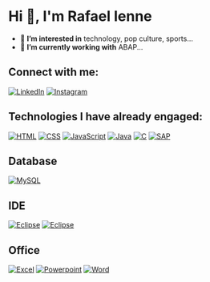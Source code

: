 
# Hi 👋, I'm Rafael Ienne

- 👀 **I’m interested in** technology, pop culture, sports...
- 🌱 **I’m currently working with** ABAP...

## Connect with me:

[![LinkedIn](https://img.shields.io/badge/LinkedIn-0077B5?style=for-the-badge&logo=linkedin&logoColor=white)](https://www.linkedin.com/in/rafael-ienne-44b069201/)
[![Instagram](https://img.shields.io/badge/Instagram-E4405F?style=for-the-badge&logo=instagram&logoColor=white)](https://www.instagram.com/rafaelienne_/)


## Technologies I have already engaged:

[![HTML](https://img.shields.io/badge/HTML5-E34F26?style=for-the-badge&logo=html5&logoColor=white)](https://developer.mozilla.org/en-US/docs/Web/HTML)
[![CSS](https://img.shields.io/badge/CSS-239120?&style=for-the-badge&logo=css3&logoColor=white)](https://developer.mozilla.org/pt-BR/docs/Web/CSS)
[![JavaScript](https://img.shields.io/badge/JavaScript-F7DF1E?style=for-the-badge&logo=javascript&logoColor=black)](https://developer.mozilla.org/en-US/docs/Web/javascript)
[![Java](https://img.shields.io/badge/Java-ED8B00?style=for-the-badge&logo=openjdk&logoColor=white)](https://www.oracle.com/br/java/)
[![C](https://img.shields.io/badge/C-00599C?style=for-the-badge&logo=c&logoColor=white)](https://www.w3schools.com/c/index.php)
[![SAP](https://img.shields.io/badge/SAP-0FAAFF?style=for-the-badge&logo=sap&logoColor=white)](https://www.sap.com/brazil/index.html)


## Database
[![MySQL](https://img.shields.io/badge/MySQL-00000F?style=for-the-badge&logo=mysql&logoColor=white)]([https://www.w3schools.com/c/index.php](https://www.mysql.com/))

## IDE
[![Eclipse](https://img.shields.io/badge/Eclipse-2C2255?style=for-the-badge&logo=eclipse&logoColor=white)](https://eclipseide.org/)
[![Eclipse](https://img.shields.io/badge/Visual_Studio_Code-0078D4?style=for-the-badge&logo=visual%20studio%20code&logoColor=white)](https://code.visualstudio.com/)

## Office
[![Excel](https://img.shields.io/badge/Microsoft_Excel-217346?style=for-the-badge&logo=microsoft-excel&logoColor=white)](#)
[![Powerpoint](https://img.shields.io/badge/Microsoft_PowerPoint-B7472A?style=for-the-badge&logo=microsoft-powerpoint&logoColor=white)](#)
[![Word](https://img.shields.io/badge/Microsoft_Word-2B579A?style=for-the-badge&logo=microsoft-word&logoColor=white)](#)










<!---
Rafael-Ienne/Rafael-Ienne is a ✨ special ✨ repository because its `README.md` (this file) appears on your GitHub profile.
You can click the Preview link to take a look at your changes.
--->
